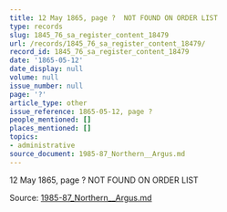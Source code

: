 ```yaml
---
title: 12 May 1865, page ?  NOT FOUND ON ORDER LIST
type: records
slug: 1845_76_sa_register_content_18479
url: /records/1845_76_sa_register_content_18479/
record_id: 1845_76_sa_register_content_18479
date: '1865-05-12'
date_display: null
volume: null
issue_number: null
page: '?'
article_type: other
issue_reference: 1865-05-12, page ?
people_mentioned: []
places_mentioned: []
topics:
- administrative
source_document: 1985-87_Northern__Argus.md
---
```


12 May 1865, page ?  NOT FOUND ON ORDER LIST

Source: [1985-87_Northern__Argus.md](/downloads/markdown/1985-87_Northern__Argus.md)
